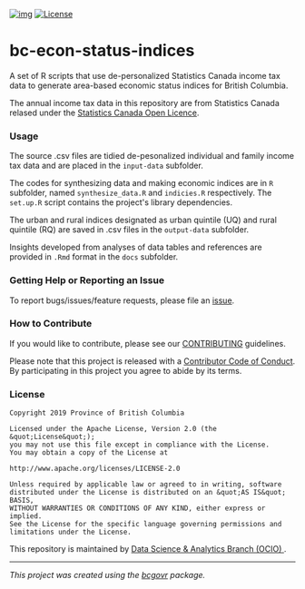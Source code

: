  
[![img](https://img.shields.io/badge/Lifecycle-Dormant-%23ff7f2a)](https://github.com/bcgov/repomountie/blob/master/doc/lifecycle-badges.md)
[![License](https://img.shields.io/badge/License-Apache%202.0-blue.svg)](https://opensource.org/licenses/Apache-2.0)


bc-econ-status-indices
============================

A set of R scripts that use de-personalized Statistics Canada income tax data to generate area-based economic status indices for British Columbia.

The annual income tax data in this repository are from Statistics Canada relased under the [Statistics Canada Open Licence](https://www.statcan.gc.ca/eng/reference/licence). 

### Usage 

The source .csv files are tidied de-pesonalized individual and family income tax data and are placed in the `input-data` subfolder.  

The codes for synthesizing data and making economic indices are in `R` subfolder, named `synthesize_data.R` and `indicies.R` respectively. The `set.up.R` script contains the project's library dependencies. 

The urban and rural indices designated as urban quintile (UQ) and rural quintile (RQ) are saved in .csv files in the `output-data` subfolder.  

Insights developed from analyses of data tables and references are provided in `.Rmd` format in the  `docs` subfolder.


### Getting Help or Reporting an Issue 

To report bugs/issues/feature requests, please file an [issue](https://github.com/bcgov/bc-econ-status-indices/issues/).

### How to Contribute

If you would like to contribute, please see our [CONTRIBUTING](CONTRIBUTING.md) guidelines.

Please note that this project is released with a [Contributor Code of Conduct](CODE_OF_CONDUCT.md). By participating in this project you agree to abide by its terms.

### License

```
Copyright 2019 Province of British Columbia

Licensed under the Apache License, Version 2.0 (the &quot;License&quot;);
you may not use this file except in compliance with the License.
You may obtain a copy of the License at

http://www.apache.org/licenses/LICENSE-2.0

Unless required by applicable law or agreed to in writing, software distributed under the License is distributed on an &quot;AS IS&quot; BASIS,
WITHOUT WARRANTIES OR CONDITIONS OF ANY KIND, either express or implied.
See the License for the specific language governing permissions and limitations under the License.
```

This repository is maintained by [Data Science & Analytics Branch (OCIO) ](https://github.com/orgs/bcgov/teams/dsab).

---
*This project was created using the [bcgovr](https://github.com/bcgov/bcgovr) package.* 
